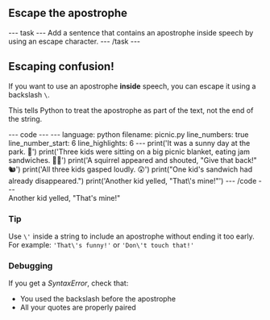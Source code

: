 <h2 class="c-project-heading--task">Escape the apostrophe</h2>
--- task ---
Add a sentence that contains an apostrophe inside speech by using an escape character.
--- /task ---

<h2 class="c-project-heading--explainer">Escaping confusion!</h2>

If you want to use an apostrophe **inside** speech, you can escape it using a backslash `\`.

This tells Python to treat the apostrophe as part of the text, not the end of the string.

<div class="c-project-code">
--- code ---
---
language: python
filename: picnic.py
line_numbers: true
line_number_start: 6
line_highlights: 6
---
print('It was a sunny day at the park. 🌳')
print('Three kids were sitting on a big picnic blanket, eating jam sandwiches. 🧺🥪')
print('A squirrel appeared and shouted, "Give that back!" 🐿️')
print('All three kids gasped loudly. 😲')
print("One kid's sandwich had already disappeared.")
print('Another kid yelled, "That\'s mine!"')
--- /code ---
</div>

<div class="c-project-output">
Another kid yelled, "That's mine!"
</div>

<div class="c-project-callout c-project-callout--tip">

### Tip

Use `\'` inside a string to include an apostrophe without ending it too early.<br />
For example: `'That\'s funny!'` or `'Don\'t touch that!'`

</div>

<div class="c-project-callout c-project-callout--debug">

### Debugging

If you get a *SyntaxError*, check that:<br />
- You used the backslash before the apostrophe<br />
- All your quotes are properly paired

</div>
